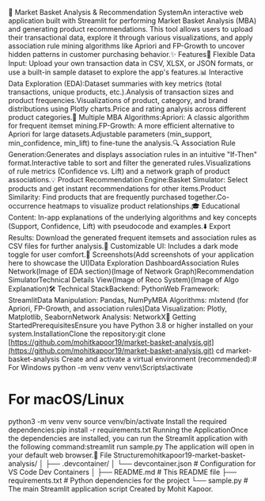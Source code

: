🛒 Market Basket Analysis & Recommendation SystemAn interactive web application built with Streamlit for performing Market Basket Analysis (MBA) and generating product recommendations. This tool allows users to upload their transactional data, explore it through various visualizations, and apply association rule mining algorithms like Apriori and FP-Growth to uncover hidden patterns in customer purchasing behavior.✨ Features📁 Flexible Data Input: Upload your own transaction data in CSV, XLSX, or JSON formats, or use a built-in sample dataset to explore the app's features.📊 Interactive Data Exploration (EDA):Dataset summaries with key metrics (total transactions, unique products, etc.).Analysis of transaction sizes and product frequencies.Visualizations of product, category, and brand distributions using Plotly charts.Price and rating analysis across different product categories.🧠 Multiple MBA Algorithms:Apriori: A classic algorithm for frequent itemset mining.FP-Growth: A more efficient alternative to Apriori for large datasets.Adjustable parameters (min_support, min_confidence, min_lift) to fine-tune the analysis.🔍 Association Rule Generation:Generates and displays association rules in an intuitive "If-Then" format.Interactive table to sort and filter the generated rules.Visualizations of rule metrics (Confidence vs. Lift) and a network graph of product associations.💡 Product Recommendation Engine:Basket Simulator: Select products and get instant recommendations for other items.Product Similarity: Find products that are frequently purchased together.Co-occurrence heatmaps to visualize product relationships.🎓 Educational Content: In-app explanations of the underlying algorithms and key concepts (Support, Confidence, Lift) with pseudocode and examples.⬇️ Export Results: Download the generated frequent itemsets and association rules as CSV files for further analysis.🎨 Customizable UI: Includes a dark mode toggle for user comfort.📸 Screenshots(Add screenshots of your application here to showcase the UI)Data Exploration DashboardAssociation Rules Network(Image of EDA section)(Image of Network Graph)Recommendation SimulatorTechnical Details View(Image of Reco System)(Image of Algo Explanation)🛠️ Technical StackBackend: PythonWeb Framework: StreamlitData Manipulation: Pandas, NumPyMBA Algorithms: mlxtend (for Apriori, FP-Growth, and association rules)Data Visualization: Plotly, Matplotlib, SeabornNetwork Analysis: NetworkX🚀 Getting StartedPrerequisitesEnsure you have Python 3.8 or higher installed on your system.InstallationClone the repository:git clone [https://github.com/mohitkapoor19/market-basket-analysis.git](https://github.com/mohitkapoor19/market-basket-analysis.git)
cd market-basket-analysis
Create and activate a virtual environment (recommended):# For Windows
python -m venv venv
venv\Scripts\activate

# For macOS/Linux
python3 -m venv venv
source venv/bin/activate
Install the required dependencies:pip install -r requirements.txt
Running the ApplicationOnce the dependencies are installed, you can run the Streamlit application with the following command:streamlit run sample.py
The application will open in your default web browser.📂 File Structuremohitkapoor19-market-basket-analysis/
│
├── .devcontainer/
│   └── devcontainer.json      # Configuration for VS Code Dev Containers
│
├── README.md                  # This README file
├── requirements.txt           # Python dependencies for the project
└── sample.py                  # The main Streamlit application script
Created by Mohit Kapoor.
